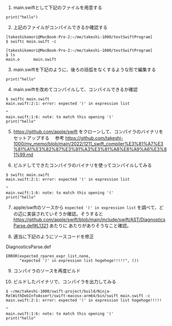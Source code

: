 1. main.swiftとして下記のファイルを用意する

```
print("hello")
```

2. 上記のファイルがコンパイルできるか確認する

```
[takeshikomori@MacBook-Pro-2:~/me/takeshi-1000/testSwiftProgram]
$ swiftc main.swift -c

[takeshikomori@MacBook-Pro-2:~/me/takeshi-1000/testSwiftProgram]
$ ls
main.o		main.swift
```

3. main.swiftを下記のように、後ろの括弧をなくするような形で編集する

```
print("hello"
```

4. main.swiftを改めてコンパイルして、コンパイルできるか確認

```
$ swiftc main.swift 
main.swift:2:1: error: expected ')' in expression list

^
main.swift:1:6: note: to match this opening '('
print("hello"
```

5. https://github.com/apple/swift をクローンして、コンパイラのバイナリをセットアップする
　参考 https://github.com/takeshi-1000/my_memo/blob/main/2022/1211_swift_compiler%E3%81%A7%E3%81%A1%E3%82%87%E3%81%A3%E3%81%A8%E8%A9%A6%E3%81%99.md
 
6. ビルドしてできたコンパイラのバイナリを使ってコンパイルしてみる 

```
$ swiftc main.swift 
main.swift:2:1: error: expected ')' in expression list

^
main.swift:1:6: note: to match this opening '('
print("hello"
```

7. apple/swiftのソースから `expected ')' in expression list` を調べて、どの辺に実装されていそうか確認。そうすると https://github.com/apple/swift/blob/main/include/swift/AST/DiagnosticsParse.def#L1321 あたりに
あたりがありそうなこと確認。

8. 適当に下記のようにソースコードを修正 

DiagnosticsParse.def
```
ERROR(expected_rparen_expr_list,none,
      "expected ')' in expression list hogehoge!!!!!", ())
```

9. コンパイラのソースを再度ビルド

10. ビルドしたバイナリで、コンパイラを出力してみる

```
$ ~/me/takeshi-1000/swift-project/build/Ninja-RelWithDebInfoAssert/swift-macosx-arm64/bin/swift main.swift -c
main.swift:2:1: error: expected ')' in expression list hogehoge!!!!!

^
main.swift:1:6: note: to match this opening '('
print("hello"
```


